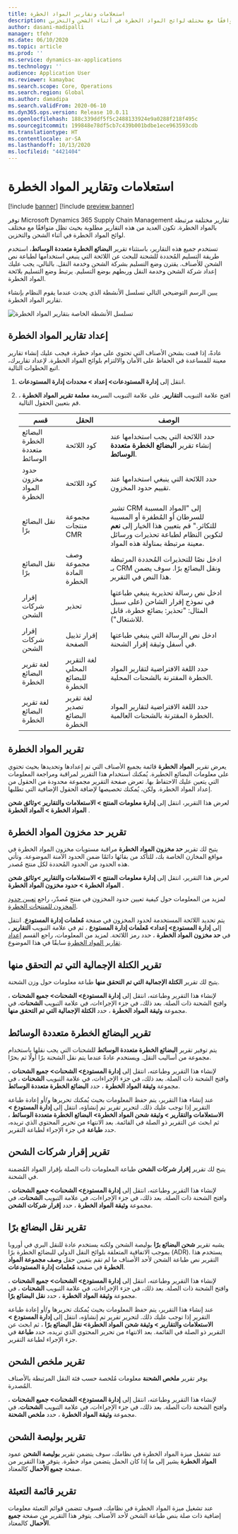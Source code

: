 ```yaml
---
title: استعلامات وتقارير المواد الخطرة
description: يوضح هذا الموضوع كيفية العمل مع التقارير المختلفة المرتبطة بالمواد الخطرة. تكون العديد من هذه التقارير مطلوبة بحيث تظل متوافقًا مع مختلف لوائح المواد الخطرة في أثناء الشحن والتخزين.
author: dasani-madipalli
manager: tfehr
ms.date: 06/10/2020
ms.topic: article
ms.prod: ''
ms.service: dynamics-ax-applications
ms.technology: ''
audience: Application User
ms.reviewer: kamaybac
ms.search.scope: Core, Operations
ms.search.region: Global
ms.author: damadipa
ms.search.validFrom: 2020-06-10
ms.dyn365.ops.version: Release 10.0.11
ms.openlocfilehash: 188c339ddf5f5c2488133924e9a0288f218f495c
ms.sourcegitcommit: 199848e78df5cb7c439b001bdbe1ece963593cdb
ms.translationtype: HT
ms.contentlocale: ar-SA
ms.lasthandoff: 10/13/2020
ms.locfileid: "4421404"
---
```

# <a name="hazardous-materials-inquiries-and-reports"></a>استعلامات وتقارير المواد الخطرة

[!include [banner](../includes/banner.md)]
[!include [preview banner](../includes/preview-banner.md)]

توفر Microsoft Dynamics 365 Supply Chain Management تقارير مختلفة مرتبطة بالمواد الخطرة. تكون العديد من هذه التقارير مطلوبة بحيث تظل متوافقًا مع مختلف لوائح المواد الخطرة في أثناء الشحن والتخزين.

تستخدم جميع هذه التقارير، باستثناء تقرير **البضائع الخطرة متعددة الوسائط**، استخدم طريقة التسليم المُحددة للشحنة للبحث عن اللائحة التي ينبغي استخدامها لطباعة نص الشحن للأصناف. يقترن وضع التسليم بشركة الشحن وخدمة النقل. بالتالي، يجب عليك إعداد شركة الشحن وخدمة النقل وربطهم بوضع التسليم. يرتبط وضع التسليم بلائحة المواد الخطرة.

يبين الرسم التوضيحي التالي تسلسل الأنشطة الذي يحدث عندما يقوم النظام بإنشاء تقارير المواد الخطرة.

![تسلسل الأنشطة الخاصة بتقارير المواد الخطرة](media/hazmat-report-sequence.png "تسلسل الأنشطة الخاصة بتقارير المواد الخطرة")

## <a name="set-up-hazardous-materials-reporting"></a><a name="set-up"></a> إعداد تقارير المواد الخطرة

عادةً، إذا قمت بشحن الأصناف التي تحتوي على مواد خطرة، فيجب عليك إنشاء تقارير معينة للمساعدة في الحفاظ على الأمان والالتزام بلوائح المواد الخطرة. لإعداد تقاريرك، اتبع الخطوات التالية.

1. انتقل إلى **إدارة المستودعات‬\> إعداد‬ \> محددات إدارة المستودعات**.
2. افتح علامة التبويب **التقارير**. على علامة التبويب السريعة **معلمة تقرير المواد الخطرة** ، قم بتعيين الحقول التالية.

    | قسم | الحقل | الوصف |
    |---|---|---|
    | البضائع الخطرة متعددة الوسائط | كود اللائحة | حدد اللائحة التي يجب استخدامها عند إنشاء تقرير **البضائع الخطرة متعددة الوسائط**. |
    | حدود مخزون المواد الخطرة | كود اللائحة | حدد اللائحة التي ينبغي استخدامها عند تقييم حدود المخزون. |
    | نقل البضائع برًا | مجموعة منتجات CMR | تشير CRM إلى "المواد المسببة للسرطان أو المُطفرة أو المسببة للتكاثر." قم بتعيين هذا الخيار إلى **نعم** لتكوين النظام لطباعة تحذيرات ورسائل معينة مرتبطة بمناولة هذه المواد. |
    | نقل البضائع برًا | وصف مجموعة المادة الخطرة | ادخل نصًا للتحذيرات المُحددة المرتبطة بـ CRM ونقل البضائع برًا. سوف يضمن هذا النص في التقرير. |
    | إقرار شركات الشحن | تحذير | ادخل نص رسالة تحذيرية ينبغي طباعتها في نموذج إقرار الشاحن (على سبيل المثال: "تحذير: بضائع خطرة، قابل للاشتعال"). |
    | إقرار شركات الشحن | إقرار تذييل الصفحة | ادخل نص الرسالة التي ينبغي طباعتها في أسفل وثيقة إقرار الشحنة. |
    | لغة تقرير البضائع الخطرة | لغة التقرير المحلي للبضائع الخطرة | حدد اللغة الافتراضية لتقارير المواد الخطرة المقترنة بالشحنات المحلية. |
    | لغة تقرير البضائع الخطرة | لغة تقرير تصدير البضائع الخطرة | حدد اللغة الافتراضية لتقارير المواد الخطرة المقترنة بالشحنات العالمية. |

## <a name="hazardous-materials-report"></a>تقرير المواد الخطرة

يعرض تقرير **المواد الخطرة** قائمة بجميع الأصناف التي تم إعدادها وتحديدها بحيث تحتوي على معلومات البضائع الخطيرة. يُمكنك استخدام هذا التقرير لمراقبة ومراجعة المعلومات التي يتعين عليك الاحتفاظ بها. تعرض صفحة التقرير مجموعة محدودة من الحقول من إعداد المواد الخطرة. ولكن، يُمكنك تخصيصها لإضافة الحقول الإضافية التي تطلبها.

لعرض هذا التقرير، انتقل إلى **إدارة معلومات المنتج \> الاستعلامات والتقارير \>وثائق شحن المواد الخطرة \> المواد الخطرة** .

## <a name="hazardous-material-stock-limit-report"></a><a name="stock-limit-report"></a> تقرير حد مخزون المواد الخطرة

يتيح لك تقرير **حد مخزون المواد الخطرة** مراقبة مستويات مخزون المواد الخطرة في مواقع المخازن الخاصة بك، للتأكد من بقائها دائمًا ضمن الحدود الآمنة الموضوعة. وتأتي هذه الحدود من الحدود المُحددة لكل منتج مُصدر.

لعرض هذا التقرير، انتقل إلى **إدارة معلومات المنتج \> الاستعلامات والتقارير \>وثائق شحن المواد الخطرة \> حدود مخزون المواد الخطرة** .

لمزيد من المعلومات حول كيفية تعيين حدود المخزون في منتج مُصدّر، راجع [تعيين حدود المخزون للمنتجات الخطرة](hazmat-items.md#stock-limits).

يتم تحديد اللائحة المستخدمة لحدود المخزون في صفحة **مُعلمات إدارة المستودع**. انتقل إلى **إدارة المستودع\> إعداد\> مٌعلمات إدارة المستودع** ، ثم في علامة التبويب **التقارير** ، في **حد مخزون المواد الخطرة** ، حدد رمز اللائحة. لمزيد من المعلومات، راجع القسم [إعداد تقارير المواد الخطرة](#set-up) سابقًا في هذا الموضوع.

## <a name="verified-gross-mass-report"></a>تقرير الكتلة الإجمالية التي تم التحقق منها

يتيح لك تقرير **الكتلة الإجمالية التي تم التحقق منها** طباعة معلومات حول وزن الشحنة.

لإنشاء هذا التقرير وطباعته، انتقل إلى **إدارة المستودع\> الشحنات\> جميع الشحنات** ، وافتح الشحنة ذات الصلة. بعد ذلك، في جزء الإجراءات، في علامة التبويب **الشحنات**، في مجموعة **وثيقة المواد الخطرة** ، حدد **الكتلة الإجمالية التي تم التحقق منها**.

## <a name="multimodal-dangerous-goods-report"></a>تقرير البضائع الخطرة متعددة الوسائط

يتم توفير تقرير **البضائع الخطرة متعددة الوسائط** للشحنات التي يجب نقلها باستخدام مجموعة من أساليب النقل. ويستخدم عادةً عندما يتم نقل الشحنة برًا أولًا ثم بحرًا.

لإنشاء هذا التقرير وطباعته، انتقل إلى **إدارة المستودع\> الشحنات\> جميع الشحنات** ، وافتح الشحنة ذات الصلة. بعد ذلك، في جزء الإجراءات، في علامة التبويب **الشحنات** ، في مجموعة **وثيقة المواد الخطرة** ، حدد **البضائع الخطرة متعددة الوسائط**.

عند إنشاء هذا التقرير، يتم حفظ المعلومات بحيث يُمكنك تحريرها و/أو إعادة طباعة التقرير إذا توجب عليك ذلك. لتحرير تقرير تم إنشاؤه، انتقل إلى **إدارة المستودع \> الاستعلامات والتقارير \> وثيقة شحن المواد الخطرة\> البضائع الخطرة متعددة الوسائط** ، ثم ابحث عن التقرير ذو الصلة في القائمة. بعد الانتهاء من تحرير المحتوي الذي تريده، حدد **طباعة** في جزء الإجراء لطباعة التقرير.

## <a name="shippers-declaration-report"></a>تقرير إقرار شركات الشحن

يتيح لك تقرير **إقرار شركات الشحن** طباعة المعلومات ذات الصلة بإقرار المواد المُضمنة في الشحنة.

لإنشاء هذا التقرير وطباعته، انتقل إلى **إدارة المستودع\> الشحنات\> جميع الشحنات** ، وافتح الشحنة ذات الصلة. بعد ذلك، في جزء الإجراءات، في علامة التبويب **الشحنات**، في مجموعة **وثيقة المواد الخطرة** ، حدد **إقرار شركات الشحن**.

## <a name="carriage-of-merchandise-by-road-report"></a>تقرير نقل البضائع برًا

يشبه تقرير **شحن البضائع برًا** بوليصة الشحن ولكنه يستخدم عادة للنقل البري في أوروبا بموجب الاتفاقية المتعلقة بلوائح النقل الدولي للبضائع الخطرة برًا‬ (ADR). يستخدم هذا التقرير نص طباعة الشحن لأحد الأصناف ما لم تقم بتعيين حقل **وصف مجموعة المواد الخطرة** في صفحة **مُعلمات إدارة المستودعات**.

لإنشاء هذا التقرير وطباعته، انتقل إلى **إدارة المستودع\> الشحنات\> جميع الشحنات** ، وافتح الشحنة ذات الصلة. بعد ذلك، في جزء الإجراءات، في علامة التبويب **الشحنات** ، في مجموعة **وثيقة المواد الخطرة** ، حدد **نقل البضائع برًا**.

عند إنشاء هذا التقرير، يتم حفظ المعلومات بحيث يُمكنك تحريرها و/أو إعادة طباعة التقرير إذا توجب عليك ذلك. لتحرير تقرير تم إنشاؤه، انتقل إلى **إدارة المستودع \> الاستعلامات والتقارير \> وثيقة شحن المواد الخطرة\> نقل البضائع برًا** ، ثم ابحث عن التقرير ذو الصلة في القائمة. بعد الانتهاء من تحرير المحتوي الذي تريده، حدد **طباعة** في جزء الإجراء لطباعة التقرير.

## <a name="shipment-summary-report"></a>تقرير ملخص الشحن

يوفر تقرير **ملخص الشحنة** معلومات مُلخصة حسب فئة النقل المرتبطة بالأصناف المُصدرة.

لإنشاء هذا التقرير وطباعته، انتقل إلى **إدارة المستودع\> الشحنات\> جميع الشحنات** ، وافتح الشحنة ذات الصلة. بعد ذلك، في جزء الإجراءات، في علامة التبويب **الشحنات**، في مجموعة **وثيقة المواد الخطرة** ، حدد **ملخص الشحنة**.

## <a name="bill-of-lading-report"></a>تقرير بوليصة الشحن

عند تشغيل ميزة المواد الخطرة في نظامك، سوف يتضمن تقرير **بوليصة الشحن** عمود **المواد الخطرة** يشير إلى ما إذا كان الحمل يتضمن مواد خطرة. يتوفر هذا التقرير من صفحة **جميع الأحمال** كالمعتاد.

## <a name="packing-list-report"></a>تقرير قائمة التعبئة

عند تشغيل ميزة المواد الخطرة في نظامك، فسوف تتضمن قوائم التعبئة معلومات إضافية ذات صلة بنص طباعة الشحن لأحد الأصناف. يتوفر هذا التقرير من صفحة **جميع الأحمال** كالمعتاد.
